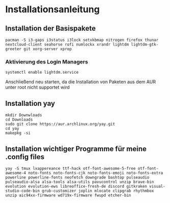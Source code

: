 # Installationsanleitung

## Installation der Basispakete

```pacman -S i3-gaps i3status i3lock setxkbmap nitrogen firefox thunar nextcloud-client seahorse rofi numlockx xrandr lightdm lightdm-gtk-greeter git xorg-server xprop```

### Aktivierung des Login Managers

```systemctl enable lightdm.service```

Anschließend neu starten, da die Installation von Paketen aus dem AUR unter root nicht supportet wird

## Installation yay

```mkdir Downwloads```  
```cd Downloads```  
```sudo git clone https://aur.archlinux.org/yay.git```  
```cd yay```  
```makepkg -si```  

## Installation wichtiger Programme für meine .config files

```yay -S tmux lxappereance ttf-hack otf-font-awesome-5-free otf-font-awesome-4 noto-fonts noto-fonts-cjk noto-fonts-emoji noto-fonts-extra powerline powerline-fonts neofetch downgrade bashtop pulseaudio pulseaudio-alsa alsa-tools alsa-utils pavucontrol unzip brave-bin evolution evolution-ews libreoffice-fresh-de discord gitkraken visual-studio-code-bin grub-customizer joplin mlocate clipgrab rhythmbox unzip aic94xx-firmware wd719x-firmware fwupd etcher-bin```

